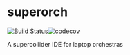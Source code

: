 # superorch

[![Build Status](https://travis-ci.org/lorenzorivosecchi/colliderchat-client.svg?branch=master)](https://travis-ci.org/lorenzorivosecchi/colliderchat-client)[![codecov](https://codecov.io/gh/lorenzorivosecchi/colliderchat-client/branch/master/graph/badge.svg)](https://codecov.io/gh/lorenzorivosecchi/colliderchat-client)

A supercollider IDE for laptop orchestras
